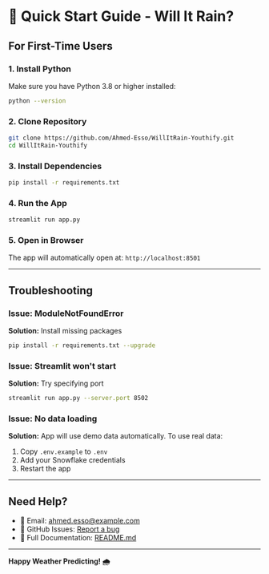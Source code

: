 # 🚀 Quick Start Guide - Will It Rain?

## For First-Time Users

### 1. Install Python
Make sure you have Python 3.8 or higher installed:
```bash
python --version
```

### 2. Clone Repository
```bash
git clone https://github.com/Ahmed-Esso/WillItRain-Youthify.git
cd WillItRain-Youthify
```

### 3. Install Dependencies
```bash
pip install -r requirements.txt
```

### 4. Run the App
```bash
streamlit run app.py
```

### 5. Open in Browser
The app will automatically open at: `http://localhost:8501`

---

## Troubleshooting

### Issue: ModuleNotFoundError
**Solution:** Install missing packages
```bash
pip install -r requirements.txt --upgrade
```

### Issue: Streamlit won't start
**Solution:** Try specifying port
```bash
streamlit run app.py --server.port 8502
```

### Issue: No data loading
**Solution:** App will use demo data automatically. To use real data:
1. Copy `.env.example` to `.env`
2. Add your Snowflake credentials
3. Restart the app

---

## Need Help?

- 📧 Email: ahmed.esso@example.com
- 🐙 GitHub Issues: [Report a bug](https://github.com/Ahmed-Esso/WillItRain-Youthify/issues)
- 📖 Full Documentation: [README.md](README.md)

---

**Happy Weather Predicting! 🌧️**
